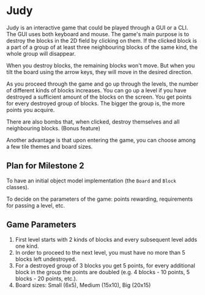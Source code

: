 Judy
====

Judy is an interactive game that could be played through a GUI or a CLI. The GUI uses both keyboard and mouse. The game's main purpose is to destroy the blocks in the 2D field by clicking on them. If the clicked block is a part of a group of at least three neighbouring blocks of the same kind, the whole group will disappear.

When you destroy blocks, the remaining blocks won't move. But when you tilt the board using the arrow keys, they will move in the desired direction.

As you proceed through the game and go up through the levels, the number of different kinds of blocks increases. You can go up a level if you have destroyed a sufficient amount of the blocks on the screen. You get points for every destroyed group of blocks. The bigger the group is, the more points you acquire.

There are also bombs that, when clicked, destroy themselves and all neighbouring blocks. (Bonus feature)

Another advantage is that upon entering the game, you can choose among a few tile themes and board sizes.


Plan for Milestone 2
--------------------
To have an initial object model implementation (the `Board` and `Block` classes).

To decide on the parameters of the game: points rewarding, requirements for passing a level, etc.

Game Parameters
---------------
1) First level starts with 2 kinds of blocks and every subsequent level adds one kind.
2) In order to proceed to the next level, you must have no more than 5 blocks left undestroyed. 
3) For a destroyed group of 3 blocks you get 5 points, for every additional block in the group the points are doubled (e.g. 4 blocks - 10 points, 5 blocks - 20 points, etc.).
4) Board sizes: Small (6x5), Medium (15x10), Big (20x15)

